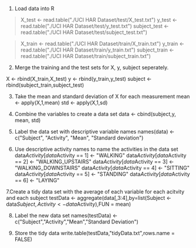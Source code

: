 1. Load data into R

> X_test <- read.table("./UCI HAR Dataset/test/X_test.txt")
> y_test <- read.table("./UCI HAR Dataset/test/y_test.txt")
> subject_test <- read.table("./UCI HAR Dataset/test/subject_test.txt")

> X_train <- read.table("./UCI HAR Dataset/train/X_train.txt")
> y_train <- read.table("./UCI HAR Dataset/train/y_train.txt")
> subject_train <- read.table("./UCI HAR Dataset/train/subject_train.txt")

2. Merge the training and the test sets for X, y, subject seperately.

X <- rbind(X_train,X_test)
y <- rbind(y_train,y_test)
subject <- rbind(subject_train,subject_test)

3. Take the mean and standard deviation of X for each measurement
mean <- apply(X,1,mean)
std <- apply(X,1,sd)

4. Combine the variables to create a data set
data <- cbind(subject,y, mean, std)

5. Label the data set with descriptive variable names
names(data) <- c("Subject", "Activity", "Mean", "Standard deviation")

6. Use descriptive activity names to name the activities in the data set 
data$Activity[data$Activity == 1] <- "WALKING"
data$Activity[data$Activity == 2] <- "WALKING_UPSTAIRS"
data$Activity[data$Activity == 3] <- "WALKING_DOWNSTAIRS"
data$Activity[data$Activity == 4] <- "SITTING"
data$Activity[data$Activity == 5] <- "STANDING"
data$Activity[data$Activity == 6] <- "LAYING"

7.Create a tidy data set with the average of each variable for each acitvity and each subject
testData <- aggregate(data[,3:4],by=list(Subject <- data$Subject,Activity <- data$Activity),FUN = mean)

8. Label the new data set
names(testData) <- c("Subject","Activity","Mean","Standard Deviation") 

9. Store the tidy data
write.table(testData,"tidyData.txt",rows.name = FALSE)
